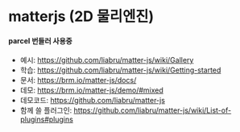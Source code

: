# matterjs (2D 물리엔진)

#### parcel 번들러 사용중

- 예시: https://github.com/liabru/matter-js/wiki/Gallery
- 학습: https://github.com/liabru/matter-js/wiki/Getting-started
- 문서: https://brm.io/matter-js/docs/
- 데모: https://brm.io/matter-js/demo/#mixed
- 데모코드: https://github.com/liabru/matter-js
- 함께 쓸 플러그인: https://github.com/liabru/matter-js/wiki/List-of-plugins#plugins
